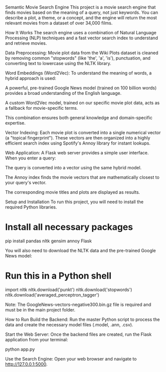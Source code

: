 Semantic Movie Search Engine
This project is a movie search engine that finds movies based on the meaning of a query, not just keywords. You can describe a plot, a theme, or a concept, and the engine will return the most relevant movies from a dataset of over 34,000 films.

How It Works
The search engine uses a combination of Natural Language Processing (NLP) techniques and a fast vector search index to understand and retrieve movies.

Data Preprocessing: Movie plot data from the Wiki Plots dataset is cleaned by removing common "stopwords" (like 'the', 'a', 'is'), punctuation, and converting text to lowercase using the NLTK library.

Word Embeddings (Word2Vec): To understand the meaning of words, a hybrid approach is used:

A powerful, pre-trained Google News model (trained on 100 billion words) provides a broad understanding of the English language.

A custom Word2Vec model, trained on our specific movie plot data, acts as a fallback for movie-specific terms.

This combination ensures both general knowledge and domain-specific expertise.

Vector Indexing: Each movie plot is converted into a single numerical vector (a "topical fingerprint"). These vectors are then organized into a highly efficient search index using Spotify's Annoy library for instant lookups.

Web Application: A Flask web server provides a simple user interface. When you enter a query:

The query is converted into a vector using the same hybrid model.

The Annoy index finds the movie vectors that are mathematically closest to your query's vector.

The corresponding movie titles and plots are displayed as results.

Setup and Installation
To run this project, you will need to install the required Python libraries.

# Install all necessary packages
pip install pandas nltk gensim annoy Flask

You will also need to download the NLTK data and the pre-trained Google News model:

# Run this in a Python shell
import nltk
nltk.download('punkt')
nltk.download('stopwords')
nltk.download('averaged_perceptron_tagger')

Note: The GoogleNews-vectors-negative300.bin.gz file is required and must be in the main project folder.

How to Run
Build the Backend: Run the master Python script to process the data and create the necessary model files (.model, .ann, .csv).

Start the Web Server: Once the backend files are created, run the Flask application from your terminal:

python app.py

Use the Search Engine: Open your web browser and navigate to http://127.0.0.1:5000.
